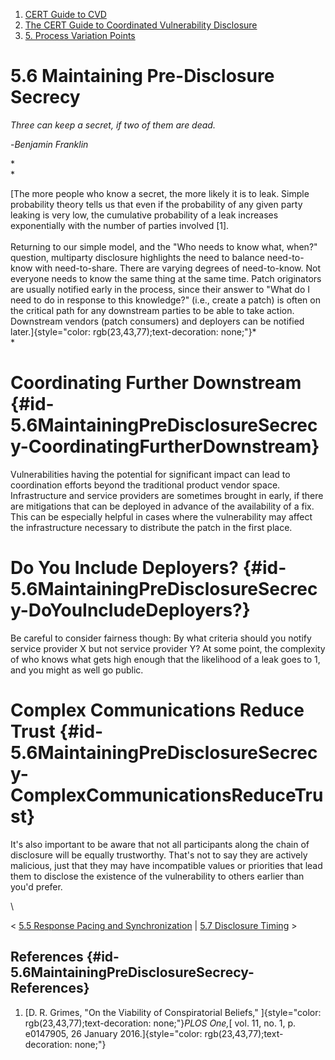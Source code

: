 



1.  [CERT Guide to CVD](index.md)
2.  [The CERT Guide to Coordinated Vulnerability
    Disclosure](The-CERT-Guide-to-Coordinated-Vulnerability-Disclosure_47677443.md)
3.  [5. Process Variation
    Points](5.-Process-Variation-Points_47677473.md)


# 5.6 Maintaining Pre-Disclosure Secrecy 








*Three can keep a secret, if two of them are dead.*

\-*Benjamin Franklin*

*\
*

[The more people who know a secret, the more likely it is to leak.
Simple probability theory tells us that even if the probability of any
given party leaking is very low, the cumulative probability of a leak
increases exponentially with the number of parties involved \[1\].\
\
Returning to our simple model, and the \"Who needs to know what, when?\"
question, multiparty disclosure highlights the need to balance
need-to-know with need-to-share. There are varying degrees of
need-to-know. Not everyone needs to know the same thing at the same
time. Patch originators are usually notified early in the process, since
their answer to \"What do I need to do in response to this knowledge?\"
(i.e., create a patch) is often on the critical path for any downstream
parties to be able to take action. Downstream vendors (patch consumers)
and deployers can be notified
later.]{style="color: rgb(23,43,77);text-decoration: none;"}*\
*

# Coordinating Further Downstream {#id-5.6MaintainingPreDisclosureSecrecy-CoordinatingFurtherDownstream}

Vulnerabilities having the potential for significant impact can lead to
coordination efforts beyond the traditional product vendor space.
Infrastructure and service providers are sometimes brought in early, if
there are mitigations that can be deployed in advance of the
availability of a fix. This can be especially helpful in cases where the
vulnerability may affect the infrastructure necessary to distribute the
patch in the first place.

# Do You Include Deployers? {#id-5.6MaintainingPreDisclosureSecrecy-DoYouIncludeDeployers?}

Be careful to consider fairness though: By what criteria should you
notify service provider X but not service provider Y? At some point, the
complexity of who knows what gets high enough that the likelihood of a
leak goes to 1, and you might as well go public.

# Complex Communications Reduce Trust {#id-5.6MaintainingPreDisclosureSecrecy-ComplexCommunicationsReduceTrust}

It\'s also important to be aware that not all participants along the
chain of disclosure will be equally trustworthy. That\'s not to say they
are actively malicious, just that they may have incompatible values or
priorities that lead them to disclose the existence of the vulnerability
to others earlier than you\'d prefer.

\



\< [5.5 Response Pacing and
Synchronization](5.5-Response-Pacing-and-Synchronization_47677479.md)
\| [5.7 Disclosure Timing](5.7-Disclosure-Timing_47677481.md) \>



## References {#id-5.6MaintainingPreDisclosureSecrecy-References}

1.  [D. R. Grimes, \"On the Viability of Conspiratorial Beliefs,\"
    ]{style="color: rgb(23,43,77);text-decoration: none;"}*PLOS One,*[
    vol. 11, no. 1, p. e0147905, 26 January
    2016.]{style="color: rgb(23,43,77);text-decoration: none;"}












